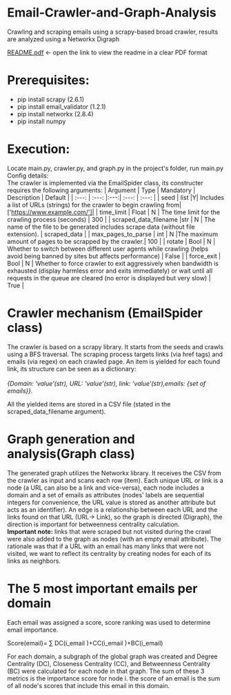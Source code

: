 # Email-Crawler-and-Graph-Analysis
Crawling and scraping emails using a scrapy-based broad crawler, results are analyzed using a Networkx Digraph

[README.pdf](https://github.com/adir-hil/Email-Crawler-and-Graph-Analysis/files/9126541/README.pdf) <- open the link to view the readme in a clear PDF format

# Prerequisites:
-	pip install scrapy (2.6.1)
-	pip install  email_validator  (1.2.1)
-	pip install networkx (2.8.4)
-	pip install numpy
# Execution:
Locate main.py, crawler.py, and graph.py in the project's folder, run main.py 
Config details:</br>
The crawler is implemented via the EmailSpider class, its constructer requires the following arguments:
| Argument | Type | Mandatory | Description | Default |
| :---: | :---: |:---:| :---: | :---: |
| seed | list |Y| Includes a list of URLs (strings) for the crawler to begin crawling from|['https://www.example.com/']|
| time_limit | Float | N | The time limit for the crawling process (seconds) | 300 |
| scraped_data_filename |str | N | The name of the file to be generated includes scrape data (without file extension). | scraped_data |
| max_pages_to_parse | int | N |The maximum amount of pages to be scrapped by the crawler.| 100 |
| rotate | Bool | N | Whether to switch between different user agents while crawling (helps avoid being banned by sites but affects performance) | False |
| force_exit | Bool | N | Whether to force crawler to exit aggressively when bandwidth is exhausted (display harmless error and exits immediately) or wait until all requests in the queue are cleared (no error is displayed  but very slow)  | True |
# Crawler mechanism (EmailSpider class)
The crawler is based on a scrapy library. It starts from the seeds and crawls using a BFS traversal. The scraping process targets links (via href tags) and emails (via regex) on each crawled page.  An item is yielded for each found link, its structure can be seen as a dictionary:</br>  
*{Domain: 'value'(str), URL: 'value'(str), link: 'value'(str),emails: {set of emails}}.*</br>

All the yielded items are stored in a CSV file (stated in the scraped_data_filename argument).

# Graph generation and analysis(Graph class)
The generated graph utilizes the Networkx library. It receives the CSV from the crawler as input and scans each row (item). Each unique URL or link is a node (a URL can also be a link and vice-versa), each node includes a domain and  a set of emails as attributes (nodes' labels are sequential integers for convenience, the URL value is stored as another attribute but acts as an identifier). An edge is a relationship between each URL and the links found on that URL (URL-> Link), so the graph is directed (Digraph), the direction is important for betweenness centrality calculation.</br>
**Important note:** links that were scraped but not visited during the crawl were also added to the graph as nodes (with an empty email attribute). The rationale was that if a URL with an email has many links that were not visited, we want to reflect its centrality by creating nodes for each of its links as neighbors.

# The 5 most important emails per domain

Each email was assigned a score, score ranking was used to determine email importance.

Score(email)= ∑ DC(i_email )+CC(i_email )+BC(i_email)

For each domain, a subgraph of the global graph was created and Degree Centrality (DC), Closeness Centrality (CC), and Betweenness Centrality (BC) were calculated for each node in that graph. The sum of these 3 metrics is the importance score for node i. the score of an email is the sum of all node's scores that include this email in this domain. 
